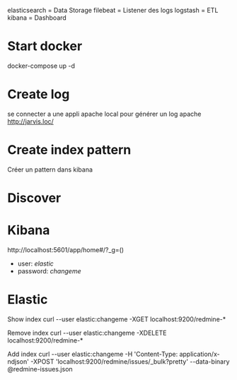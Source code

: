 elasticsearch = Data Storage
filebeat      = Listener des logs
logstash      = ETL
kibana        = Dashboard

# Start docker

docker-compose up -d

# Create log

se connecter a une appli apache local pour générer un log apache
http://jarvis.loc/

# Create index pattern

Créer un pattern dans kibana

# Discover

# Kibana

http://localhost:5601/app/home#/?_g=()
* user: *elastic*
* password: *changeme*


# Elastic

 Show index
curl --user elastic:changeme -XGET localhost:9200/redmine-*

 Remove index
curl --user elastic:changeme -XDELETE localhost:9200/redmine-*

 Add index
 curl --user elastic:changeme -H 'Content-Type: application/x-ndjson' -XPOST 'localhost:9200/redmine/issues/_bulk?pretty' --data-binary @redmine-issues.json
